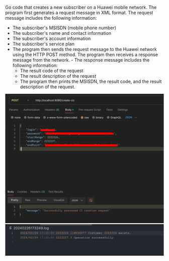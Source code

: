 Go code that creates a new subscriber on a Huawei mobile network. The program first generates a request message in XML format. The request message includes the following information:

- The subscriber's MSISDN (mobile phone number)
- The subscriber's name and contact information
- The subscriber's account information
- The subscriber's service plan
- The program then sends the request message to the Huawei network using the HTTP POST method. The program then receives a response message from the network. - The response message includes the following information:
  - The result code of the request
  - The result description of the request
  - The program then prints the MSISDN, the result code, and the result description of the request.

![alt text](image-1.png)
![alt text](image.png)
